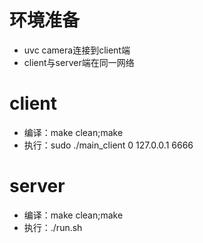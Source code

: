 <!--
 * @Author: Clark
 * @Email: haixuanwoTxh@gmail.com
 * @Date: 2024-04-09 15:08:26
 * @LastEditors: Clark
 * @LastEditTime: 2024-04-09 15:12:51
 * @Description: file content
-->

# 环境准备
- uvc camera连接到client端
- client与server端在同一网络

# client

- 编译：make clean;make
- 执行：sudo ./main_client 0 127.0.0.1 6666

# server

- 编译：make clean;make
- 执行：./run.sh
